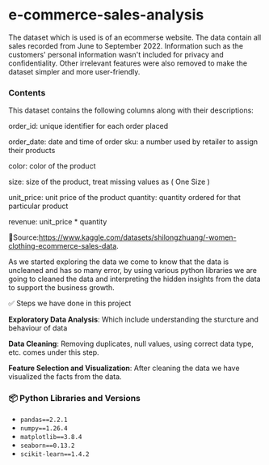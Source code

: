 # e-commerce-sales-analysis

The dataset which is used is of an ecommerse website.
The data contain all sales recorded from June to September 2022. Information such as the customers' personal information wasn't included for privacy and confidentiality. Other irrelevant features were also removed to make the dataset simpler and more user-friendly.

### Contents

This dataset contains the following columns along with their descriptions:

order_id: unique identifier for each order placed

order_date: date and time of order
sku: a number used by retailer to assign their products

color: color of the product

size: size of the product, treat missing values as ( One Size )

unit_price: unit price of the product
quantity: quantity ordered for that particular product

revenue: unit_price * quantity

:rocket:Source:https://www.kaggle.com/datasets/shilongzhuang/-women-clothing-ecommerce-sales-data. 

As we started exploring the data we come to know that the data is uncleaned and has so many error, by using various python libraries we are going to cleaned the data and interpreting the hidden insights from the data to support the business growth.

:white_check_mark: Steps we have done in this project

**Exploratory Data Analysis**: Which include understanding the sturcture and behaviour of data

**Data Cleaning**: Removing duplicates, null values, using correct data type, etc. comes under this step.

**Feature Selection and Visualization**: After cleaning the data we have visualized the facts from the data.

### 📦 Python Libraries and Versions

- `pandas==2.2.1`
- `numpy==1.26.4`
- `matplotlib==3.8.4`
- `seaborn==0.13.2`
- `scikit-learn==1.4.2`
